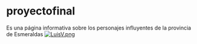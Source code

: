 # proyectofinal
Es una página informativa sobre los personajes influyentes de la provincia de Esmeraldas
[![LuisV.png](https://i.postimg.cc/bvzwJntH/LuisV.png)](https://postimg.cc/FYB4C7G7)

